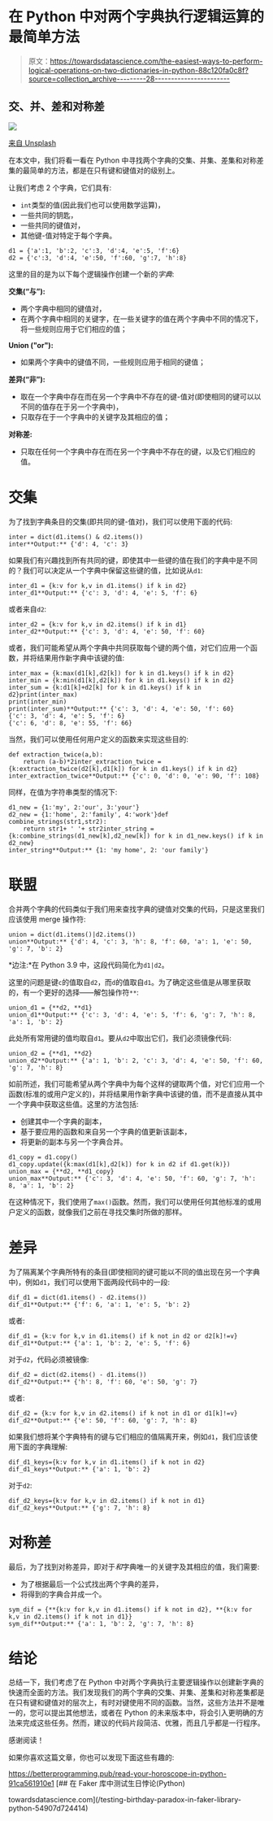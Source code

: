 # 在 Python 中对两个字典执行逻辑运算的最简单方法

> 原文：<https://towardsdatascience.com/the-easiest-ways-to-perform-logical-operations-on-two-dictionaries-in-python-88c120fa0c8f?source=collection_archive---------28----------------------->

## 交、并、差和对称差

![](img/8b8c2bc7e7df52029c236d8cf4a284bc.png)

[来自 Unsplash](https://unsplash.com/photos/nShLC-WruxQ)

在本文中，我们将看一看在 Python 中寻找两个字典的交集、并集、差集和对称差集的最简单的方法，都是在只有键和键值对的级别上。

让我们考虑 2 个字典，它们具有:

*   `int`类型的值(因此我们也可以使用数学运算)，
*   一些共同的钥匙，
*   一些共同的键值对，
*   其他键-值对特定于每个字典。

```
d1 = {'a':1, 'b':2, 'c':3, 'd':4, 'e':5, 'f':6}
d2 = {'c':3, 'd':4, 'e':50, 'f':60, 'g':7, 'h':8}
```

这里的目的是为以下每个逻辑操作创建一个新的*字典*:

**交集(“与”):**

*   两个字典中相同的键值对，
*   在两个字典中相同的关键字，在一些关键字的值在两个字典中不同的情况下，将一些规则应用于它们相应的值；

**Union ("or"):**

*   如果两个字典中的键值不同，一些规则应用于相同的键值；

**差异(“非”):**

*   取在一个字典中存在而在另一个字典中不存在的键-值对(即使相同的键可以以不同的值存在于另一个字典中)，
*   只取存在于一个字典中的关键字及其相应的值；

**对称差:**

*   只取在任何一个字典中存在而在另一个字典中不存在的键，以及它们相应的值。

# 交集

为了找到字典条目的交集(即共同的键-值对)，我们可以使用下面的代码:

```
inter = dict(d1.items() & d2.items())
inter**Output:** {'d': 4, 'c': 3}
```

如果我们有兴趣找到所有共同的键，即使其中一些键的值在我们的字典中是不同的？我们可以决定从一个字典中保留这些键的值，比如说从`d1`:

```
inter_d1 = {k:v for k,v in d1.items() if k in d2}
inter_d1**Output:** {'c': 3, 'd': 4, 'e': 5, 'f': 6}
```

或者来自`d2`:

```
inter_d2 = {k:v for k,v in d2.items() if k in d1}
inter_d2**Output:** {'c': 3, 'd': 4, 'e': 50, 'f': 60}
```

或者，我们可能希望从两个字典中共同获取每个键的两个值，对它们应用一个函数，并将结果用作新字典中该键的值:

```
inter_max = {k:max(d1[k],d2[k]) for k in d1.keys() if k in d2}
inter_min = {k:min(d1[k],d2[k]) for k in d1.keys() if k in d2}
inter_sum = {k:d1[k]+d2[k] for k in d1.keys() if k in d2}print(inter_max)
print(inter_min)
print(inter_sum)**Output:** {'c': 3, 'd': 4, 'e': 50, 'f': 60}
{'c': 3, 'd': 4, 'e': 5, 'f': 6}
{'c': 6, 'd': 8, 'e': 55, 'f': 66}
```

当然，我们可以使用任何用户定义的函数来实现这些目的:

```
def extraction_twice(a,b):
    return (a-b)*2inter_extraction_twice = {k:extraction_twice(d2[k],d1[k]) for k in d1.keys() if k in d2}
inter_extraction_twice**Output:** {'c': 0, 'd': 0, 'e': 90, 'f': 108}
```

同样，在值为字符串类型的情况下:

```
d1_new = {1:'my', 2:'our', 3:'your'}
d2_new = {1:'home', 2:'family', 4:'work'}def combine_strings(str1,str2):
    return str1+ ' '+ str2inter_string = {k:combine_strings(d1_new[k],d2_new[k]) for k in d1_new.keys() if k in d2_new}
inter_string**Output:** {1: 'my home', 2: 'our family'}
```

# 联盟

合并两个字典的代码类似于我们用来查找字典的键值对交集的代码，只是这里我们应该使用 merge 操作符:

```
union = dict(d1.items()|d2.items())
union**Output:** {'d': 4, 'c': 3, 'h': 8, 'f': 60, 'a': 1, 'e': 50, 'g': 7, 'b': 2}
```

*边注:*在 Python 3.9 中，这段代码简化为`d1|d2`。

这里的问题是键`c`的值取自`d2`，而`d`的值取自`d1`。为了确定这些值是从哪里获取的，有一个更好的选择——解包操作符`**`:

```
union_d1 = {**d2, **d1}
union_d1**Output:** {'c': 3, 'd': 4, 'e': 5, 'f': 6, 'g': 7, 'h': 8, 'a': 1, 'b': 2}
```

此处所有常用键的值均取自`d1`。要从`d2`中取出它们，我们必须镜像代码:

```
union_d2 = {**d1, **d2}
union_d2**Output:** {'a': 1, 'b': 2, 'c': 3, 'd': 4, 'e': 50, 'f': 60, 'g': 7, 'h': 8}
```

如前所述，我们可能希望从两个字典中为每个这样的键取两个值，对它们应用一个函数(标准的或用户定义的)，并将结果用作新字典中该键的值，而不是直接从其中一个字典中获取这些值。这里的方法包括:

*   创建其中一个字典的副本，
*   基于要应用的函数和来自另一个字典的值更新该副本，
*   将更新的副本与另一个字典合并。

```
d1_copy = d1.copy()
d1_copy.update({k:max(d1[k],d2[k]) for k in d2 if d1.get(k)})
union_max = {**d2, **d1_copy}
union_max**Output:** {'c': 3, 'd': 4, 'e': 50, 'f': 60, 'g': 7, 'h': 8, 'a': 1, 'b': 2}
```

在这种情况下，我们使用了`max()`函数。然而，我们可以使用任何其他标准的或用户定义的函数，就像我们之前在寻找交集时所做的那样。

# 差异

为了隔离某个字典所特有的条目(即使相同的键可能以不同的值出现在另一个字典中)，例如`d1`，我们可以使用下面两段代码中的一段:

```
dif_d1 = dict(d1.items() - d2.items())
dif_d1**Output:** {'f': 6, 'a': 1, 'e': 5, 'b': 2}
```

或者:

```
dif_d1 = {k:v for k,v in d1.items() if k not in d2 or d2[k]!=v}
dif_d1**Output:** {'a': 1, 'b': 2, 'e': 5, 'f': 6}
```

对于`d2`，代码必须被镜像:

```
dif_d2 = dict(d2.items() - d1.items())
dif_d2**Output:** {'h': 8, 'f': 60, 'e': 50, 'g': 7}
```

或者:

```
dif_d2 = {k:v for k,v in d2.items() if k not in d1 or d1[k]!=v}
dif_d2**Output:** {'e': 50, 'f': 60, 'g': 7, 'h': 8}
```

如果我们想将某个字典特有的键与它们相应的值隔离开来，例如`d1`，我们应该使用下面的字典理解:

```
dif_d1_keys={k:v for k,v in d1.items() if k not in d2}
dif_d1_keys**Output:** {'a': 1, 'b': 2}
```

对于`d2`:

```
dif_d2_keys={k:v for k,v in d2.items() if k not in d1}
dif_d2_keys**Output:** {'g': 7, 'h': 8}
```

# 对称差

最后，为了找到对称差异，即对于*和*字典唯一的关键字及其相应的值，我们需要:

*   为了根据最后一个公式找出两个字典的差异，
*   将得到的字典合并成一个。

```
sym_dif = {**{k:v for k,v in d1.items() if k not in d2}, **{k:v for k,v in d2.items() if k not in d1}}
sym_dif**Output:** {'a': 1, 'b': 2, 'g': 7, 'h': 8}
```

# 结论

总结一下，我们考虑了在 Python 中对两个字典执行主要逻辑操作以创建新字典的快速而全面的方法。我们发现我们的两个字典的交集、并集、差集和对称差集都是在只有键和键值对的层次上，有时对键使用不同的函数。当然，这些方法并不是唯一的，您可以提出其他想法，或者在 Python 的未来版本中，将会引入更明确的方法来完成这些任务。然而，建议的代码片段简洁、优雅，而且几乎都是一行程序。

感谢阅读！

如果你喜欢这篇文章，你也可以发现下面这些有趣的:

<https://betterprogramming.pub/read-your-horoscope-in-python-91ca561910e1>  </bar-plots-best-practices-and-issues-30f1ad32c68f>  </testing-birthday-paradox-in-faker-library-python-54907d724414> [## 在 Faker 库中测试生日悖论(Python)

towardsdatascience.com](/testing-birthday-paradox-in-faker-library-python-54907d724414)